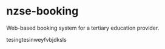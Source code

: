 # nzse-booking
Web-based booking system for a tertiary education provider.

tesingtesinweyfvbjdksls
